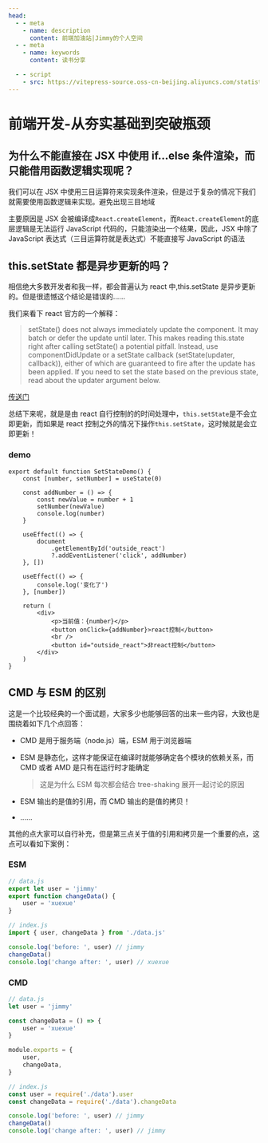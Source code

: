 ```yaml
---
head:
  - - meta
    - name: description
      content: 前端加油站|Jimmy的个人空间
  - - meta
    - name: keywords
      content: 读书分享

  - - script
    - src: https://vitepress-source.oss-cn-beijing.aliyuncs.com/statistics.js
---
```


# 前端开发-从夯实基础到突破瓶颈

## 为什么不能直接在 JSX 中使用 if...else 条件渲染，而只能借用函数逻辑实现呢？

我们可以在 JSX 中使用三目运算符来实现条件渲染，但是过于复杂的情况下我们就需要使用函数逻辑来实现。避免出现三目地域

主要原因是 JSX 会被编译成`React.createElement`，而`React.createElement`的底层逻辑是无法运行 JavaScript 代码的，只能渲染出一个结果，因此，JSX 中除了 JavaScript 表达式（三目运算符就是表达式）不能直接写 JavaScript 的语法

## this.setState 都是异步更新的吗？

相信绝大多数开发者和我一样，都会普遍认为 react 中,this.setState 是异步更新的。但是很遗憾这个结论是错误的......

我们来看下 react 官方的一个解释：

> setState() does not always immediately update the component. It may batch or defer the update until later. This makes reading this.state right after calling setState() a potential pitfall. Instead, use componentDidUpdate or a setState callback (setState(updater, callback)), either of which are guaranteed to fire after the update has been applied. If you need to set the state based on the previous state, read about the updater argument below.

[传送门](https://reactjs.org/docs/react-component.html#setstate)

总结下来呢，就是是由 react 自行控制的的时间处理中，`this.setState`是不会立即更新，而如果是 react 控制之外的情况下操作`this.setState`，这时候就是会立即更新！

### demo

```tsx
export default function SetStateDemo() {
	const [number, setNumber] = useState(0)

	const addNumber = () => {
		const newValue = number + 1
		setNumber(newValue)
		console.log(number)
	}

	useEffect(() => {
		document
			.getElementById('outside_react')
			?.addEventListener('click', addNumber)
	}, [])

	useEffect(() => {
		console.log('变化了')
	}, [number])

	return (
		<div>
			<p>当前值：{number}</p>
			<button onClick={addNumber}>react控制</button>
			<br />
			<button id="outside_react">非react控制</button>
		</div>
	)
}
```

## CMD 与 ESM 的区别

这是一个比较经典的一个面试题，大家多少也能够回答的出来一些内容，大致也是围绕着如下几个点回答：

- CMD 是用于服务端（node.js）端，ESM 用于浏览器端
- ESM 是静态化，这样才能保证在编译时就能够确定各个模块的依赖关系，而 CMD 或者 AMD 是只有在运行时才能确定

  > 这是为什么 ESM 每次都会结合 tree-shaking 展开一起讨论的原因

- ESM 输出的是值的引用，而 CMD 输出的是值的拷贝！

- ......

其他的点大家可以自行补充，但是第三点关于值的引用和拷贝是一个重要的点，这点可以看如下案例：

### ESM

```js
// data.js
export let user = 'jimmy'
export function changeData() {
	user = 'xuexue'
}

// index.js
import { user, changeData } from './data.js'

console.log('before: ', user) // jimmy
changeData()
console.log('change after: ', user) // xuexue
```

### CMD

```js
// data.js
let user = 'jimmy'

const changeData = () => {
	user = 'xuexue'
}

module.exports = {
	user,
	changeData,
}

// index.js
const user = require('./data').user
const changeData = require('./data').changeData

console.log('before: ', user) // jimmy
changeData()
console.log('change after: ', user) // jimmy
```
